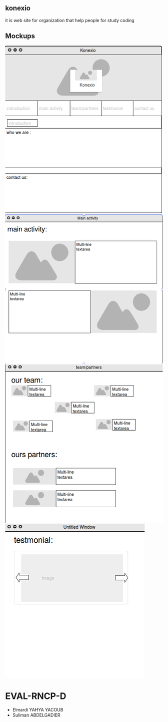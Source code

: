 ## konexio

it is web site for organization that help people for study coding

## Mockups

![konexio.png ](pictures/konexio.png )
![main-activity.png](pictures/main-activity.png) 
![team-partner.png ](pictures/team-partner.png )
![testmonial.png](pictures/testmonial.png)


# EVAL-RNCP-D

* Elmardi YAHYA YACOUB
* Suliman ABDELGADIER


